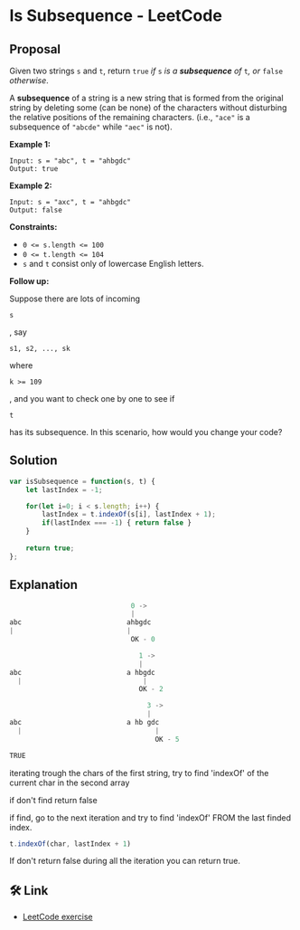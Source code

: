 # Is Subsequence - LeetCode
## Proposal
Given two strings `s` and `t`, return `true` *if* `s` *is a **subsequence** of* `t`*, or* `false` *otherwise*.

A **subsequence** of a string is a new string that is formed from the original string by deleting some (can be none) of the characters without disturbing the relative positions of the remaining characters. (i.e., `"ace"` is a subsequence of `"abcde"` while `"aec"` is not).

**Example 1:**

```
Input: s = "abc", t = "ahbgdc"
Output: true

```

**Example 2:**

```
Input: s = "axc", t = "ahbgdc"
Output: false

```

**Constraints:**

- `0 <= s.length <= 100`
- `0 <= t.length <= 104`
- `s` and `t` consist only of lowercase English letters.

**Follow up:**

Suppose there are lots of incoming

```
s
```

, say

```
s1, s2, ..., sk
```

where

```
k >= 109
```

, and you want to check one by one to see if

```
t
```

has its subsequence. In this scenario, how would you change your code?

## Solution
```js
var isSubsequence = function(s, t) {
    let lastIndex = -1;

    for(let i=0; i < s.length; i++) {        
        lastIndex = t.indexOf(s[i], lastIndex + 1);        
        if(lastIndex === -1) { return false }
    }
    
    return true;
};
```

## Explanation  
```js
                              0 ->
                              |
abc                          ahbgdc
|                            |
                              OK - 0

                                1 ->
                                |
abc                          a hbgdc
  |                              |
                                OK - 2

                                  3 ->
                                  |
abc                          a hb gdc
  |                                 |
                                    OK - 5

TRUE
```  

iterating trough the chars of the first string, try to find 'indexOf' of the current char in the second array

if don't find return false    
    
if find, go to the next iteration and try to find 'indexOf' FROM the last finded index.

```js
t.indexOf(char, lastIndex + 1)
```

If don't return false during all the iteration you can return true.

## 🛠 Link
- [LeetCode exercise](https://leetcode.com/problems/is-subsequence/)



